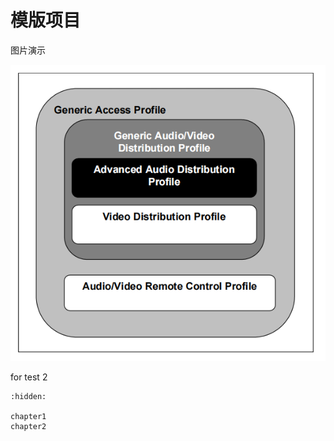 # 模版项目

图片演示

![](../assets/a2dp_arch.png)

for test 2

```{toctree}
:hidden:

chapter1
chapter2

```


